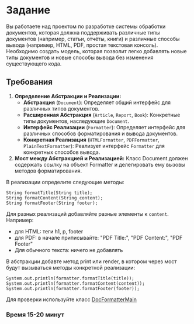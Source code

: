 # Задание

Вы работаете над проектом по разработке системы обработки документов, которая должна поддерживать различные типы
документов (например, статьи, отчёты, книги) и различные способы вывода (например, HTML, PDF, простая текстовая
консоль). Необходимо создать модель, которая позволит легко добавлять новые типы документов и новые способы вывода без
изменения существующего кода.

## Требования

1. **Определение Абстракции и Реализации:**
    - **Абстракция** (```Document```): Определяет общий интерфейс для различных типов документов.
    - **Расширенная Абстракция** (```Article```, ```Report```, ```Book```): Конкретные типы документов,
      наследующие ```Document```.
    - **Интерфейс Реализации** (```Formatter```): Определяет интерфейс для различных способов форматирования и вывода
      документов.
    - **Конкретная Реализация** (```HTMLFormatter```, ```PDFFormatter```, ```PlainTextFormatter```): Реализует
      интерфейс ```Formatter``` для конкретных способов вывода.
2. **Мост между Абстракцией и Реализацией:** Класс Document должен содержать ссылку на объект Formatter и делегировать
   ему вызовы методов форматирования.

В реализации определите следующие методы:

```
String formatTitle(String title);
String formatContent(String content);
String formatFooter(String footer);
```

Для разных реализаций добавляйте разные элементы к ```content```. Например:
- для HTML: теги h1, p, footer
- для PDF: в начале приписывайте: "PDF Title:", "PDF Content:", "PDF Footer"
- Для обычного текста: ничего не добавлять

В абстракции добавте метод print или render, в котором через мост будут вызываться методы конкретной реализации:

```
System.out.println(formatter.formatTitle(title));
System.out.println(formatter.formatContent(content));
System.out.println(formatter.formatFooter(footer));
```

Для проверки используйте класс [DocFormatterMain](DocFormatterMain.java)

### Время 15-20 минут